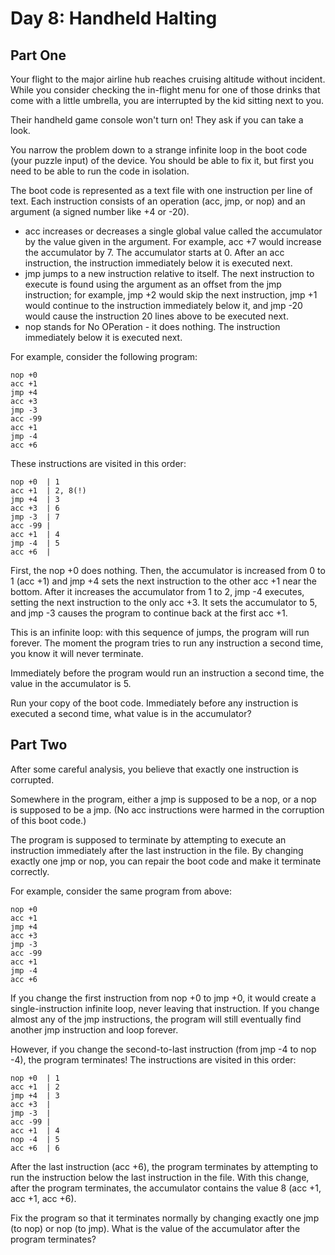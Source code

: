 # Day 8: Handheld Halting

## Part One

Your flight to the major airline hub reaches cruising altitude without
incident. While you consider checking the in-flight menu for one of those
drinks that come with a little umbrella, you are interrupted by the kid sitting
next to you.

Their handheld game console won't turn on! They ask if you can take a look.

You narrow the problem down to a strange infinite loop in the boot code (your
puzzle input) of the device. You should be able to fix it, but first you need
to be able to run the code in isolation.

The boot code is represented as a text file with one instruction per line of
text. Each instruction consists of an operation (acc, jmp, or nop) and an
argument (a signed number like +4 or -20).

* acc increases or decreases a single global value called the accumulator by
  the value given in the argument. For example, acc +7 would increase the
  accumulator by 7. The accumulator starts at 0. After an acc instruction, the
  instruction immediately below it is executed next.
* jmp jumps to a new instruction relative to itself. The next instruction to
  execute is found using the argument as an offset from the jmp instruction;
  for example, jmp +2 would skip the next instruction, jmp +1 would continue to
  the instruction immediately below it, and jmp -20 would cause the instruction
  20 lines above to be executed next.
* nop stands for No OPeration - it does nothing. The instruction immediately
  below it is executed next.

For example, consider the following program:

    nop +0
    acc +1
    jmp +4
    acc +3
    jmp -3
    acc -99
    acc +1
    jmp -4
    acc +6

These instructions are visited in this order:

    nop +0  | 1
    acc +1  | 2, 8(!)
    jmp +4  | 3
    acc +3  | 6
    jmp -3  | 7
    acc -99 |
    acc +1  | 4
    jmp -4  | 5
    acc +6  |

First, the nop +0 does nothing. Then, the accumulator is increased from 0 to 1
(acc +1) and jmp +4 sets the next instruction to the other acc +1 near the
bottom. After it increases the accumulator from 1 to 2, jmp -4 executes,
setting the next instruction to the only acc +3. It sets the accumulator to 5,
and jmp -3 causes the program to continue back at the first acc +1.

This is an infinite loop: with this sequence of jumps, the program will run
forever. The moment the program tries to run any instruction a second time, you
know it will never terminate.

Immediately before the program would run an instruction a second time, the
value in the accumulator is 5.

Run your copy of the boot code. Immediately before any instruction is executed
a second time, what value is in the accumulator?

## Part Two

After some careful analysis, you believe that exactly one instruction is
corrupted.

Somewhere in the program, either a jmp is supposed to be a nop, or a nop is
supposed to be a jmp. (No acc instructions were harmed in the corruption of
this boot code.)

The program is supposed to terminate by attempting to execute an instruction
immediately after the last instruction in the file. By changing exactly one jmp
or nop, you can repair the boot code and make it terminate correctly.

For example, consider the same program from above:

    nop +0
    acc +1
    jmp +4
    acc +3
    jmp -3
    acc -99
    acc +1
    jmp -4
    acc +6

If you change the first instruction from nop +0 to jmp +0, it would create a
single-instruction infinite loop, never leaving that instruction. If you change
almost any of the jmp instructions, the program will still eventually find
another jmp instruction and loop forever.

However, if you change the second-to-last instruction (from jmp -4 to nop -4),
the program terminates! The instructions are visited in this order:

    nop +0  | 1
    acc +1  | 2
    jmp +4  | 3
    acc +3  |
    jmp -3  |
    acc -99 |
    acc +1  | 4
    nop -4  | 5
    acc +6  | 6

After the last instruction (acc +6), the program terminates by attempting to
run the instruction below the last instruction in the file. With this change,
after the program terminates, the accumulator contains the value 8 (acc +1, acc
+1, acc +6).

Fix the program so that it terminates normally by changing exactly one jmp (to
nop) or nop (to jmp). What is the value of the accumulator after the program
terminates?
